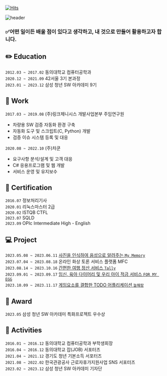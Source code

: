 [![Hits](https://hits.seeyoufarm.com/api/count/incr/badge.svg?url=https%3A%2F%2Fgithub.com%2Fheejeong13%2Fhit-counter&count_bg=%23845EC2&title_bg=%23B39CD0&icon=github.svg&icon_color=%23FFFFFF&title=HEELEE&edge_flat=false)](https://github.com/heejeong13)

![header](https://capsule-render.vercel.app/api?type=waving&color=0:B993D6,100:8CA6DB&height=250&section=header&text=오늘도%20레벨%20업!✨&fontSize=60&fontAlign=65&fontAlignY=40&animation=fadeIn&desc=새로운%20도전과%20학습을%20즐기는%20개발자%20이희정입니다.&descSize=20&descAlign=65&descAlignY=60&fontColor=f7f5f5)

### ✅어떤 일이든 배울 점이 있다고 생각하고, 내 것으로 만들어 활용하고자 합니다.

## ✏️ Education

`2012.03 ~ 2017.02` 동의대학교 컴퓨터공학과<br>
`2020.12 ~ 2021.09` 42서울 3기 본과정<br>
`2023.01 ~ 2023.12` 삼성 청년 SW 아카데미 9기<br>

## 💼 Work

`2017.03 ~ 2019.08` (주)링크제니시스 개발사업본부 주임연구원

- 차량용 SW 검증 자동화 환경 구축
- 자동화 도구 및 스크립트(C, Python) 개발
- 검증 이슈 시스템 등록 및 대응

`2020.08 ~ 2022.10` (주)차쿤

- 요구사항 분석/설계 및 고객 대응
- C# 응용프로그램 및 웹 개발
- 서비스 운영 및 유지보수

## 🪪 Certification

`2016.07` 정보처리기사<br>
`2020.01` 리눅스마스터 2급<br>
`2020.02` ISTQB CTFL<br>
`2023.07` SQLD<br>
`2023.09` OPIc Intermediate High - English<br>

## 💻 Project

`2023.05.08 ~ 2023.06.11` [사진을 인식하여 음성으로 알려주는 `My Memory`](https://github.com/heejeong13/bloom)<br>
`2023.07.04 ~ 2023.08.18` 온라인 화상 토론 서비스 플랫폼 MFC<br>
`2023.08.14 ~ 2023.10.16` [간편한 여행 정산 서비스 `Tally`](https://github.com/heejeong13/Tally)<br>
`2023.09.01 ~ 2023.09.17` [임신, 육아 다이어리 및 우리 아이 적금 서비스 `FOR MY EGG`](https://github.com/heejeong13/For-My-Egg)<br>
`2023.10.09 ~ 2023.11.17` [게임요소를 결합한 TODO 어플리케이션 `늘해랑`](https://github.com/heejeong13/Neulhaerang)<br>

## 🏅 Award

`2023.05` 삼성 청년 SW 아카데미 특화프로젝트 우수상<br>

## 🌱 Activities

`2016.01 ~ 2016.12` 동의대학교 컴퓨터공학과 부학생회장<br>
`2016.04 ~ 2016.12` 동의대학교 잡(JOB) 서포터즈<br>
`2021.04 ~ 2021.12` 경기도 청년 기본소득 서포터즈<br>
`2021.08 ~ 2022.02` 한국관광공사 근로자휴가지원사업 SNS 서포터즈<br>
`2023.02 ~ 2023.12` 삼성 청년 SW 아카데미 기자단<br>

##

<!--

![Anurag's GitHub stats](https://github-readme-stats.vercel.app/api?username=heejeong13&show_icons=true&theme=radical)
![Top Langs](https://github-readme-stats.vercel.app/api/top-langs/?username=heejeong13&layout=compact)

-->
